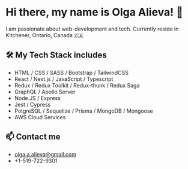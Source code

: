 # Hi there, my name is Olga Alieva! 👋

I am passionate about web-development and tech.
Currently reside in Kitchener, Ontario, Canada 🇨🇦
<!-- 
## My projects:
- [Ride'n'Shine](https://ride-n-shine.herokuapp.com) - carpooling app (MERN + TypeScript)
- [Trello-like Task Manager](https://trello-react-redux.herokuapp.com) - Drag and drop task manager (MERN + TypeScript)
- [Notes Keeper](https://react-notes-keeper.herokuapp.com/) - simple notes editing app (MERN)
- [Fetch with Infinite Scroll](https://github.com/MakhmudAliev/react-games-app) - fetch games, infinite scroll, filter, sort, search, css-grid -->

## 🛠 My Tech Stack includes   
- HTML / CSS / SASS / Bootstrap / TailwindCSS
- React / Next.js / JavaScript / Typescript
- Redux / Redux Toolkit / Redux-thunk / Redux Saga
- GraphQL / Apollo Server
- Node.JS / Express
- Jest / Cypress 
- PotgreSQL / Sequelize / Prisma / MongoDB / Mongoose
- AWS Cloud Services

## 📫 Contact me
- olga.a.alieva@gmail.com 
- +1-519-722-9301
